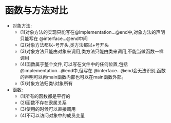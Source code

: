 # 函数与方法对比
- 对象方法:
    + (1)对象方法的实现只能写在@implementation...@end中,对象方法的声明只能写在 @interface...@end中间
    + (2)对象方法都以-号开头,类方法都以+号开头
    + (3)对象方法只能由对象来调用,类方法只能由类来调用,不能当做函数一样调用
    + (4)函数属于整个文件,可以写在文件中的任何位置,包括@implementation...@end中,但写在 @interface...@end会无法识别,函数的声明可以再main函数内部也可以在main函数外部。
    + (5)对象方法归类\对象所有
- 函数:
    + (1)所有的函数都是平行的
    + (2)函数不存在隶属关系
    + (3)使用的时候可以直接调用
    + (4)不可以访问对象中的成员变量
